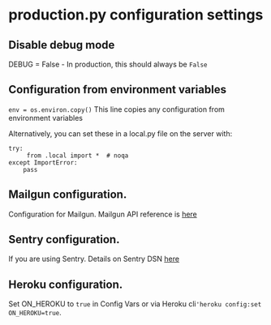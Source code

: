 # production.py configuration settings

## Disable debug mode
DEBUG = False - In production, this should always be `False`

## Configuration from environment variables

`env = os.environ.copy()` This line copies any configuration from environment variables

Alternatively, you can set these in a local.py file on the server with:
```
try:
     from .local import *  # noqa
except ImportError:
    pass
```

## Mailgun configuration.

Configuration for Mailgun. Mailgun API reference is [here](https://documentation.mailgun.com/en/latest/api_reference.html#api-reference)

## Sentry configuration.

If you are using Sentry. Details on Sentry DSN [here](https://docs.sentry.io/product/sentry-basics/dsn-explainer/?utm_source=google&utm_medium=cpc&utm_campaign=11194763167&utm_content=g&utm_term=&gclid=CjwKCAjw-sqKBhBjEiwAVaQ9a8AQ__8o2-dBNVbNF9Mqj5GPgQVWAjBc4L1FTVdxSl5dtcNATilwPxoCkCgQAvD_BwE)


## Heroku configuration.

Set ON_HEROKU to `true` in Config Vars or via Heroku cli`'heroku config:set ON_HEROKU=true`.
